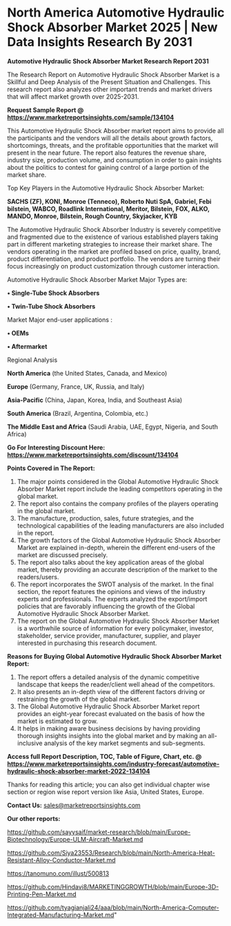 # North America Automotive Hydraulic Shock Absorber Market 2025 | New Data Insights Research By 2031

<strong>Automotive Hydraulic Shock Absorber Market Research Report 2031</strong>

The Research Report on Automotive Hydraulic Shock Absorber Market is a Skillful and Deep Analysis of the Present Situation and Challenges. This research report also analyzes other important trends and market drivers that will affect market growth over 2025-2031.

<strong>Request Sample Report @ <a href=https://www.marketreportsinsights.com/sample/134104>https://www.marketreportsinsights.com/sample/134104</a></strong>

This Automotive Hydraulic Shock Absorber market report aims to provide all the participants and the vendors will all the details about growth factors, shortcomings, threats, and the profitable opportunities that the market will present in the near future. The report also features the revenue share, industry size, production volume, and consumption in order to gain insights about the politics to contest for gaining control of a large portion of the market share.

Top Key Players in the Automotive Hydraulic Shock Absorber Market:

<strong>SACHS (ZF), KONI, Monroe (Tenneco), Roberto Nuti SpA, Gabriel, Febi bilstein, WABCO, Roadlink International, Meritor, Bilstein, FOX, ALKO, MANDO, Monroe, Bilstein, Rough Country, Skyjacker, KYB</strong>

The Automotive Hydraulic Shock Absorber Industry is severely competitive and fragmented due to the existence of various established players taking part in different marketing strategies to increase their market share. The vendors operating in the market are profiled based on price, quality, brand, product differentiation, and product portfolio. The vendors are turning their focus increasingly on product customization through customer interaction.

Automotive Hydraulic Shock Absorber Market Major Types are:

<strong>• Single-Tube Shock Absorbers

• Twin-Tube Shock Absorbers</strong>

Market Major end-user applications :

<strong>• OEMs

• Aftermarket</strong>

Regional Analysis

</u><strong><b>North America</b></strong> (the United States, Canada, and Mexico)

<strong><b>Europe </b></strong>(Germany, France, UK, Russia, and Italy)

<strong><b>Asia-Pacific</b></strong> (China, Japan, Korea, India, and Southeast Asia)

<strong><b>South America</b></strong> (Brazil, Argentina, Colombia, etc.)

<strong><b>The Middle East and Africa</b></strong> (Saudi Arabia, UAE, Egypt, Nigeria, and South Africa)

<strong>Go For Interesting Discount Here: <a href=https://www.marketreportsinsights.com/discount/134104>https://www.marketreportsinsights.com/discount/134104</a></strong>

<strong>Points Covered in The Report:</strong>
<ol>
  <li>The major points considered in the Global Automotive Hydraulic Shock Absorber Market report include the leading competitors operating in the global market.</li>
  <li>The report also contains the company profiles of the players operating in the global market.</li>
  <li>The manufacture, production, sales, future strategies, and the technological capabilities of the leading manufacturers are also included in the report.</li>
  <li>The growth factors of the Global Automotive Hydraulic Shock Absorber Market are explained in-depth, wherein the different end-users of the market are discussed precisely.</li>
  <li>The report also talks about the key application areas of the global market, thereby providing an accurate description of the market to the readers/users.</li>
  <li>The report incorporates the SWOT analysis of the market. In the final section, the report features the opinions and views of the industry experts and professionals. The experts analyzed the export/import policies that are favorably influencing the growth of the Global Automotive Hydraulic Shock Absorber Market.</li>
  <li>The report on the Global Automotive Hydraulic Shock Absorber Market is a worthwhile source of information for every policymaker, investor, stakeholder, service provider, manufacturer, supplier, and player interested in purchasing this research document.</li>
</ol>
<strong>Reasons for Buying Global Automotive Hydraulic Shock Absorber Market Report:</strong>

<ol>
  <li>The report offers a detailed analysis of the dynamic competitive landscape that keeps the reader/client well ahead of the competitors.</li>
  <li>It also presents an in-depth view of the different factors driving or restraining the growth of the global market.</li>
  <li>The Global Automotive Hydraulic Shock Absorber Market report provides an eight-year forecast evaluated on the basis of how the market is estimated to grow.</li>
  <li>It helps in making aware business decisions by having providing thorough insights insights into the global market and by making an all-inclusive analysis of the key market segments and sub-segments.</li>
</ol>
<strong>Access full Report Description, TOC, Table of Figure, Chart, etc. @ <a href=https://www.marketreportsinsights.com/industry-forecast/automotive-hydraulic-shock-absorber-market-2022-134104>https://www.marketreportsinsights.com/industry-forecast/automotive-hydraulic-shock-absorber-market-2022-134104</a></strong>


Thanks for reading this article; you can also get individual chapter wise section or region wise report version like Asia, United States, Europe.

<strong>Contact Us:</strong>
sales@marketreportsinsights.com

<strong>Our other reports:</strong>

<a href=https://github.com/sayysaif/market-research/blob/main/Europe-Biotechnology/Europe-ULM-Aircraft-Market.md>https://github.com/sayysaif/market-research/blob/main/Europe-Biotechnology/Europe-ULM-Aircraft-Market.md</a>

<a href=https://github.com/Siya23553/Research/blob/main/North-America-Heat-Resistant-Alloy-Conductor-Market.md>https://github.com/Siya23553/Research/blob/main/North-America-Heat-Resistant-Alloy-Conductor-Market.md</a>

<a href=https://tanomuno.com/illust/500813>https://tanomuno.com/illust/500813</a>

<a href=https://github.com/Hindavi8/MARKETINGGROWTH/blob/main/Europe-3D-Printing-Pen-Market.md>https://github.com/Hindavi8/MARKETINGGROWTH/blob/main/Europe-3D-Printing-Pen-Market.md</a>

<a href=https://github.com/tyagianjali24/aaa/blob/main/North-America-Computer-Integrated-Manufacturing-Market.md>https://github.com/tyagianjali24/aaa/blob/main/North-America-Computer-Integrated-Manufacturing-Market.md</a>"
